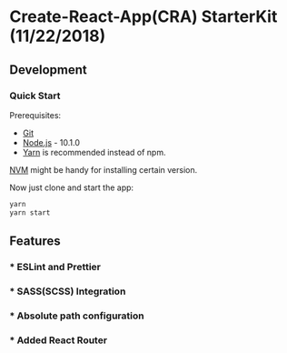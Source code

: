 # Create-React-App(CRA) StarterKit (11/22/2018)

## Development

### Quick Start

Prerequisites:

* [Git](http://git-scm.com/book/en/v2/Getting-Started-Installing-Git)
* [Node.js](https://nodejs.org) - 10.1.0
* [Yarn](http://yarnpkg.com/) is recommended instead of npm.

[NVM](https://github.com/creationix/nvm) might be handy for installing certain version.

Now just clone and start the app:

```sh
yarn
yarn start
```


## Features

### * ESLint and Prettier
### * SASS(SCSS) Integration
### * Absolute path configuration
### * Added React Router